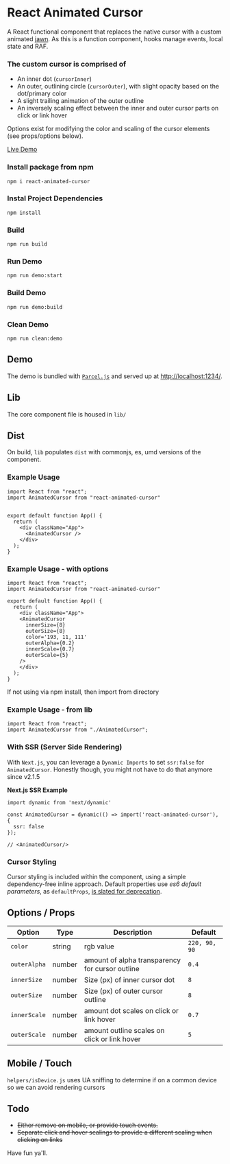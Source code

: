 # React Animated Cursor

A React functional component that replaces the native cursor with a custom animated [jawn](https://www.urbandictionary.com/define.php?term=Jawn). As this is a function component, hooks manage events, local state and RAF.

### The custom cursor is comprised of
- An inner dot (`cursorInner`)
- An outer, outlining circle (`cursorOuter`), with slight opacity based on the dot/primary color
- A slight trailing animation of the outer outline
- An inversely scaling effect between the inner and outer cursor parts on click or link hover

Options exist for modifying the color and scaling of the cursor elements (see props/options below).

[Live Demo](https://stephenscaff.github.io/react-animated-cursor/)

### Install package from npm
`npm i react-animated-cursor`

### Instal Project Dependencies
`npm install`

### Build
`npm run build`

### Run Demo
`npm run demo:start`

### Build Demo
`npm run demo:build`

### Clean Demo
`npm run clean:demo`

## Demo

The demo is bundled with [`Parcel.js`](https://parceljs.org/) and served up at [http://localhost:1234/](http://localhost:1234/).

## Lib

The core component file is housed in `lib/`

## Dist

On build, `lib` populates `dist` with commonjs, es, umd versions of the component.

### Example Usage
```
import React from "react";
import AnimatedCursor from "react-animated-cursor"


export default function App() {
  return (
    <div className="App">
      <AnimatedCursor />
    </div>
  );
}
```


### Example Usage - with options
```
import React from "react";
import AnimatedCursor from "react-animated-cursor"

export default function App() {
  return (
    <div className="App">
    <AnimatedCursor
      innerSize={8}
      outerSize={8}
      color='193, 11, 111'
      outerAlpha={0.2}
      innerScale={0.7}
      outerScale={5}
    />
    </div>
  );
}
```

If not using via npm install, then import from directory

### Example Usage - from lib
```
import React from "react";
import AnimatedCursor from "./AnimatedCursor";
```

### With SSR (Server Side Rendering)

With `Next.js`, you can leverage a `Dynamic Imports` to set `ssr:false` for `AnimatedCursor`.
Honestly though, you might not have to do that anymore since v2.1.5

**Next.js SSR Example**

```
import dynamic from 'next/dynamic'

const AnimatedCursor = dynamic(() => import('react-animated-cursor'), {
  ssr: false
});

// <AnimatedCursor/>
```

### Cursor Styling

Cursor styling is included within the component, using a simple dependency-free inline approach. Default properties use *es6 default parameters*, as `defaultProps`, [is slated for deprecation](https://github.com/reactjs/rfcs/blob/createlement-rfc/text/0000-create-element-changes.md).

## Options / Props

| Option | Type | Description | Default |
| --- | --- | --- | --- |
| `color` | string | rgb value |  `220, 90, 90` |
| `outerAlpha` | number | amount of alpha transparency for cursor outline | `0.4` |
| `innerSize` | number | Size (px) of inner cursor dot | `8` |
| `outerSize` | number | Size (px) of outer cursor outline | `8` |
| `innerScale` | number | amount dot scales on click or link hover | `0.7` |
| `outerScale` | number | amount outline scales on click or link hover | `5` |


## Mobile / Touch
`helpers/isDevice.js` uses UA sniffing to determine if on a common device so we can avoid rendering cursors

## Todo
- ~~Either remove on mobile, or provide touch events.~~
- ~~Separate click and hover scalings to provide a different scaling when clicking on links~~


Have fun ya'll.
